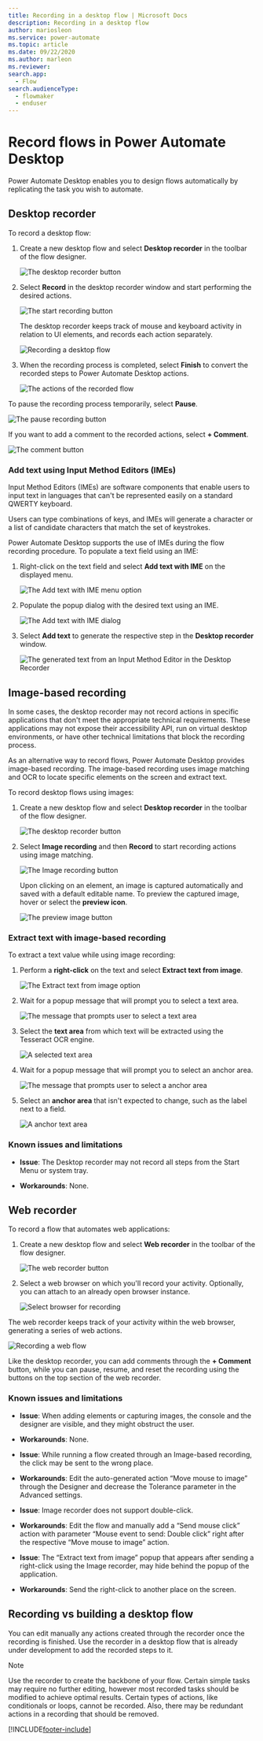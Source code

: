 ```yaml
---
title: Recording in a desktop flow | Microsoft Docs
description: Recording in a desktop flow
author: mariosleon
ms.service: power-automate
ms.topic: article
ms.date: 09/22/2020
ms.author: marleon
ms.reviewer: 
search.app: 
  - Flow
search.audienceType: 
  - flowmaker
  - enduser
---
```

# Record flows in Power Automate Desktop

Power Automate Desktop enables you to design flows automatically by replicating the task you wish to automate. 

## Desktop recorder

To record a desktop flow:

1. Create a new desktop flow and select **Desktop recorder** in the toolbar of the flow designer.

    ![The desktop recorder button](./media/recording-flow/desktop-recorder-button.png)

1. Select **Record** in the desktop recorder window and start performing the desired actions.

    ![The start recording button](./media/recording-flow/start-recording-button.png)

    The desktop recorder keeps track of mouse and keyboard activity in relation to UI elements, and records each action separately.

    ![Recording a desktop flow](./media/recording-flow/recording-flow.png)

1. When the recording process is completed, select **Finish** to convert the recorded steps to Power Automate Desktop actions.

    ![The actions of the recorded flow](./media/recording-flow/recorded-flow.png)

To pause the recording process temporarily, select **Pause**.
 
![The pause recording button](./media/recording-flow/pause-recording-button.png)
 
 If you want to add a comment to the recorded actions, select **+ Comment**.

![The comment button](./media/recording-flow/comment-button.png)

### Add text using Input Method Editors (IMEs)

Input Method Editors (IMEs) are software components that enable users to input text in languages that can't be represented easily on a standard QWERTY keyboard. 

Users can type combinations of keys, and IMEs will generate a character or a list of candidate characters that match the set of keystrokes.

Power Automate Desktop supports the use of IMEs during the flow recording procedure. To populate a text field using an IME:

1. Right-click on the text field and select **Add text with IME** on the displayed menu.

    ![The Add text with IME menu option](./media/recording-flow/add-text-with-ime-option.png)

1. Populate the popup dialog with the desired text using an IME.

    ![The Add text with IME dialog](./media/recording-flow/add-text-with-ime-dialog.png)

1. Select **Add text** to generate the respective step in the **Desktop recorder** window.

    ![The generated text from an Input Method Editor in the Desktop Recorder](./media/recording-flow/ime-text-desktop-recorder.png)

## Image-based recording

In some cases, the desktop recorder may not record actions in specific applications that don't meet the appropriate technical requirements. These applications may not expose their accessibility API, run on virtual desktop environments, or have other technical limitations that block the recording process.

As an alternative way to record flows, Power Automate Desktop provides image-based recording. The image-based recording uses image matching and OCR to locate specific elements on the screen and extract text.

To record desktop flows using images:

1. Create a new desktop flow and select **Desktop recorder** in the toolbar of the flow designer.

    ![The desktop recorder button](./media/recording-flow/desktop-recorder-button.png)

1. Select **Image recording** and then **Record** to start recording actions using image matching.

    ![The Image recording button](./media/recording-flow/image-recording-button.png)

     Upon clicking on an element, an image is captured automatically and saved with a default editable name. To preview the captured image, hover or select the **preview icon**. 

    ![The preview image button](./media/recording-flow/preview-image-button.png)

### Extract text with image-based recording

To extract a text value while using image recording:

1. Perform a **right-click** on the text and select **Extract text from image**.

    ![The Extract text from image option](./media/recording-flow/extract-text-from-image-option.png)

1. Wait for a popup message that will prompt you to select a text area.

    ![The message that prompts user to select a text area](./media/recording-flow/text-area-message.png)

1. Select the **text area** from which text will be extracted using the Tesseract OCR engine.

    ![A selected text area](./media/recording-flow/text-area.png)

1. Wait for a popup message that will prompt you to select an anchor area.

    ![The message that prompts user to select a anchor area](./media/recording-flow/anchor-area-message.png)

1. Select an **anchor area** that isn't expected to change, such as the label next to a field.

    ![A anchor text area](./media/recording-flow/anchor-area.png)

### Known issues and limitations

- **Issue**: The Desktop recorder may not record all steps from the Start Menu or system tray.

- **Workarounds**: None.

 ## Web recorder

 To record a flow that automates web applications:

1. Create a new desktop flow and select **Web recorder** in the toolbar of the flow designer.

    ![The web recorder button](./media/recording-flow/web-recorder-button.png)

1. Select a web browser on which you'll record your activity. Optionally, you can attach to an already open browser instance.

    ![Select browser for recording](./media/recording-flow/select-browser-for-recording.png)

The web recorder keeps track of your activity within the web browser, generating a series of web actions.

![Recording a web flow](./media/recording-flow/recording-web-flow.png)

Like the desktop recorder, you can add comments through the **+ Comment** button, while you can pause, resume, and reset the recording using the buttons on the top section of the web recorder.

### Known issues and limitations

- **Issue**: When adding elements or capturing images, the console and the designer are visible, and they might obstruct the user.

- **Workarounds**: None.

- **Issue**: While running a flow created through an Image-based recording, the click may be sent to the wrong place. 

- **Workarounds**: Edit the auto-generated action “Move mouse to image” through the Designer and decrease the Tolerance parameter in the Advanced settings.

- **Issue**: Image recorder does not support double-click.

- **Workarounds**: Edit the flow and manually add a “Send mouse click” action with parameter “Mouse event to send: Double click” right after the respective “Move mouse to image” action.

- **Issue**: The “Extract text from image” popup that appears after sending a right-click using the Image recorder, may hide behind the popup of the application.

- **Workarounds**: Send the right-click to another place on the screen.

 ## Recording vs building a desktop flow

You can edit manually any actions created through the recorder once the recording is finished. Use the recorder in a desktop flow that is already under development to add the recorded steps to it.

> [!NOTE]
> Use the recorder to create the backbone of your flow. Certain simple tasks may require no further editing, however most recorded tasks should be modified to achieve optimal results. Certain types of actions, like conditionals or loops, cannot be recorded. Also, there may be redundant actions in a recording that should be removed.

[!INCLUDE[footer-include](../includes/footer-banner.md)]
